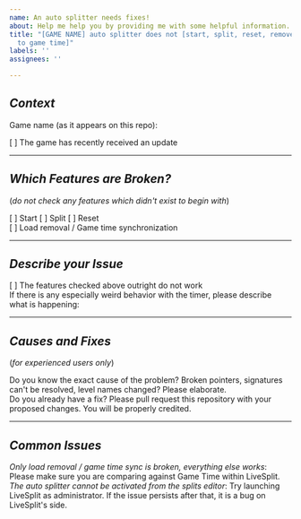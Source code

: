 ```yaml
---
name: An auto splitter needs fixes!
about: Help me help you by providing me with some helpful information.
title: "[GAME NAME] auto splitter does not [start, split, reset, remove loads/sync
  to game time]"
labels: ''
assignees: ''

---
```


## *Context*
Game name (as it appears on this repo): 

[ ] The game has recently received an update

---
## *Which Features are Broken?*
(*do not check any features which didn't exist to begin with*)

[ ] Start
[ ] Split
[ ] Reset  
[ ] Load removal / Game time synchronization

---
## *Describe your Issue*
[ ] The features checked above outright do not work  
If there is any especially weird behavior with the timer, please describe what is happening:  

---
## *Causes and Fixes*
(*for experienced users only*)

Do you know the exact cause of the problem? Broken pointers, signatures can't be resolved, level names changed? Please elaborate.  
Do you already have a fix? Please pull request this repository with your proposed changes. You will be properly credited.

---
## *Common Issues*
*Only load removal / game time sync is broken, everything else works*: Please make sure you are comparing against Game Time within LiveSplit.  
*The auto splitter cannot be activated from the splits editor*: Try launching LiveSplit as administrator. If the issue persists after that, it is a bug on LiveSplit's side.
